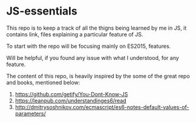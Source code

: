 # JS-essentials

This repo is to keep a track of all the thigns being learned by me in JS, it contains link,
files explaining a particular feature of JS.

To start with the repo will be focusing mainly on ES2015, features.

Will be helpful, if you found any issue with what I understood, for any feature.

The content of this repo, is heavily inspired by the some of the great repo and books, mentioned below:

1. https://github.com/getify/You-Dont-Know-JS
2. https://leanpub.com/understandinges6/read
3. http://dmitrysoshnikov.com/ecmascript/es6-notes-default-values-of-parameters/
